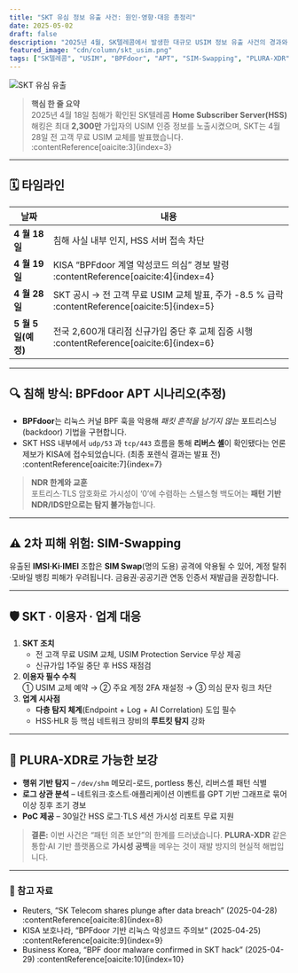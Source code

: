 ```yaml
---
title: "SKT 유심 정보 유출 사건: 원인·영향·대응 총정리"
date: 2025-05-02
draft: false
description: "2025년 4월, SK텔레콤에서 발생한 대규모 USIM 정보 유출 사건의 경과와 실질적 대응 방안을 한눈에 정리합니다."
featured_image: "cdn/column/skt_usim.png"
tags: ["SK텔레콤", "USIM", "BPFdoor", "APT", "SIM-Swapping", "PLURA-XDR"]
---
```


![SKT 유심 유출](https://blog.plura.io/cdn/column/skt_usim.png)

> **핵심 한 줄 요약**  
> 2025년 4월 18일 침해가 확인된 SK텔레콤 **Home Subscriber Server(HSS)** 해킹은 최대 **2,300만** 가입자의 USIM 인증 정보를 노출시켰으며, SKT는 4월 28일 전 고객 무료 USIM 교체를 발표했습니다. :contentReference[oaicite:3]{index=3}  

---

## 🗓️ 타임라인
| 날짜 | 내용 |
|------|------|
| **4 월 18 일** | 침해 사실 내부 인지, HSS 서버 접속 차단 |
| **4 월 19 일** | KISA “BPFdoor 계열 악성코드 의심” 경보 발령 :contentReference[oaicite:4]{index=4} |
| **4 월 28 일** | SKT 공시 → 전 고객 무료 USIM 교체 발표, 주가 -8.5 % 급락 :contentReference[oaicite:5]{index=5} |
| **5 월 5 일(예정)** | 전국 2,600개 대리점 신규가입 중단 후 교체 집중 시행 :contentReference[oaicite:6]{index=6} |

---

## 🔍 침해 방식: BPFdoor APT 시나리오(추정)
* **BPFdoor**는 리눅스 커널 BPF 훅을 악용해 *패킷 흔적을 남기지 않는* 포트리스닝(backdoor) 기법을 구현합니다.  
* SKT HSS 내부에서 `udp/53` 과 `tcp/443` 흐름을 통해 **리버스 셸**이 확인됐다는 언론 제보가 KISA에 접수되었습니다. (최종 포렌식 결과는 발표 전) :contentReference[oaicite:7]{index=7}  

> **NDR 한계와 교훈**  
> 포트리스·TLS 암호화로 가시성이 ‘0’에 수렴하는 스텔스형 백도어는 **패턴 기반 NDR/IDS만으로는 탐지 불가능**합니다. 

---

## ⚠️ 2차 피해 위험: SIM-Swapping
유출된 **IMSI·Ki·IMEI** 조합은 **SIM Swap**(명의 도용) 공격에 악용될 수 있어, 계정 탈취·모바일 뱅킹 피해가 우려됩니다. 금융권·공공기관 연동 인증서 재발급을 권장합니다.

---

## 🛡️ SKT ∙ 이용자 ∙ 업계 대응
1. **SKT 조치**  
   * 전 고객 무료 USIM 교체, USIM Protection Service 무상 제공  
   * 신규가입 1주일 중단 후 HSS 재점검  
2. **이용자 필수 수칙**  
   ① USIM 교체 예약 → ② 주요 계정 2FA 재설정 → ③ 의심 문자 링크 차단  
3. **업계 시사점**  
   * **다층 탐지 체계**(Endpoint + Log + AI Correlation) 도입 필수  
   * HSS·HLR 등 핵심 네트워크 장비의 **루트킷 탐지** 강화

---

## 🔐 PLURA-XDR로 가능한 보강
* **행위 기반 탐지** – `/dev/shm` 메모리-로드, portless 통신, 리버스셸 패턴 식별  
* **로그 상관 분석** – 네트워크·호스트·애플리케이션 이벤트를 GPT 기반 그래프로 묶어 이상 징후 조기 경보  
* **PoC 제공** – 30일간 HSS 로그·TLS 세션 가시성 리포트 무료 지원

> **결론:** 이번 사건은 “패턴 의존 보안”의 한계를 드러냈습니다. **PLURA-XDR** 같은 통합·AI 기반 플랫폼으로 **가시성 공백**을 메우는 것이 재발 방지의 현실적 해법입니다.

---

### 📑 참고 자료
* Reuters, “SK Telecom shares plunge after data breach” (2025-04-28) :contentReference[oaicite:8]{index=8}  
* KISA 보호나라, “BPFdoor 기반 리눅스 악성코드 주의보” (2025-04-25) :contentReference[oaicite:9]{index=9}  
* Business Korea, “BPF door malware confirmed in SKT hack” (2025-04-29) :contentReference[oaicite:10]{index=10}  
